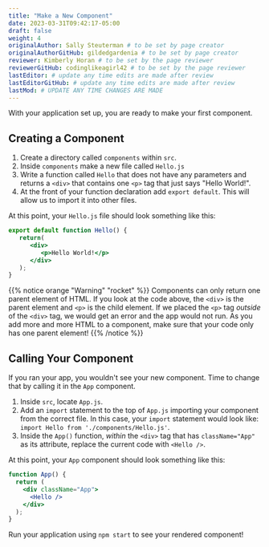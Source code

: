 ```yaml
---
title: "Make a New Component"
date: 2023-03-31T09:42:17-05:00
draft: false
weight: 4
originalAuthor: Sally Steuterman # to be set by page creator
originalAuthorGitHub: gildedgardenia # to be set by page creator
reviewer: Kimberly Horan # to be set by the page reviewer
reviewerGitHub: codinglikeagirl42 # to be set by the page reviewer
lastEditor: # update any time edits are made after review
lastEditorGitHub: # update any time edits are made after review
lastMod: # UPDATE ANY TIME CHANGES ARE MADE
---
```


With your application set up, you are ready to make your first component.

## Creating a Component

1. Create a directory called `components` within `src`.
1. Inside `components` make a new file called `Hello.js`
1. Write a function called `Hello` that does not have any parameters and returns a `<div>` that contains one `<p>` tag that just says "Hello World!".
1. At the front of your function declaration add `export default`. This will allow us to import it into other files.

At this point, your `Hello.js` file should look something like this:

```jsx
export default function Hello() {
   return(
      <div>
         <p>Hello World!</p>
      </div>
   );
}
```

{{% notice orange "Warning" "rocket" %}}
   Components can only return one parent element of HTML. If you look at the code above, the `<div>` is the parent element and `<p>` is the child element. If we placed the `<p>` tag *outside* of the `<div>` tag, we would get an error and the app would not run. As you add more and more HTML to a component, make sure that your code only has one parent element!
{{% /notice %}}

## Calling Your Component

If you ran your app, you wouldn't see your new component. Time to change that by calling it in the `App` component.

1. Inside `src`, locate `App.js`.
1. Add an `import` statement to the top of `App.js` importing your component from the correct file. In this case, your `import` statement would look like: `import Hello from './components/Hello.js'`.
1. Inside the `App()` function, *within* the `<div>` tag that has `className="App"` as its attribute, replace the current code with `<Hello />`. 

At this point, your `App` component should look something like this:

```jsx
function App() {
  return (
    <div className="App">
      <Hello />
    </div>
  );
}
```

Run your application using `npm start` to see your rendered component!